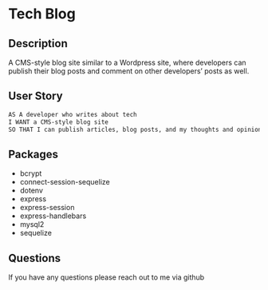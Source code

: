 # Tech Blog

## Description

A CMS-style blog site similar to a Wordpress site, where developers can publish their blog posts and comment on other developers’ posts as well.

## User Story

```md
AS A developer who writes about tech
I WANT a CMS-style blog site
SO THAT I can publish articles, blog posts, and my thoughts and opinions
```
## Packages
- bcrypt
- connect-session-sequelize
- dotenv
- express
- express-session
- express-handlebars
- mysql2
- sequelize

## Questions

If you have any questions please reach out to me via github
